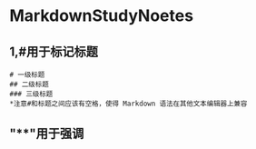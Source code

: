 # MarkdownStudyNoetes
## 1,#用于标记标题
```
# 一级标题
## 二级标题
### 三级标题
*注意#和标题之间应该有空格，使得 Markdown 语法在其他文本编辑器上兼容
```

## "**"用于强调